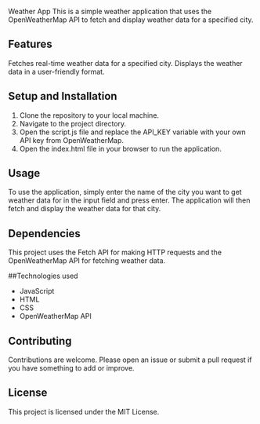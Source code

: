Weather App
This is a simple weather application that uses the OpenWeatherMap API to fetch and display weather data for a specified city.

## Features
Fetches real-time weather data for a specified city.
Displays the weather data in a user-friendly format.

## Setup and Installation
1. Clone the repository to your local machine.
2. Navigate to the project directory.
3. Open the script.js file and replace the API_KEY variable with your own API key from OpenWeatherMap.
4. Open the index.html file in your browser to run the application.

## Usage
To use the application, simply enter the name of the city you want to get weather data for in the input field and press enter. The application will then fetch and display the weather data for that city.

## Dependencies
This project uses the Fetch API for making HTTP requests and the OpenWeatherMap API for fetching weather data.

##Technologies used
* JavaScript
* HTML
* CSS
* OpenWeatherMap API

## Contributing
Contributions are welcome. Please open an issue or submit a pull request if you have something to add or improve.

## License
This project is licensed under the MIT License.